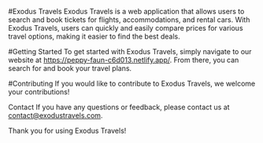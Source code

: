 #Exodus Travels
Exodus Travels is a web application that allows users to search and book tickets for flights, accommodations, and rental cars. With Exodus Travels, users can quickly and easily compare prices for various travel options, making it easier to find the best deals.

#Getting Started
To get started with Exodus Travels, simply navigate to our website at https://peppy-faun-c6d013.netlify.app/. From there, you can search for and book your travel plans.

#Contributing
If you would like to contribute to Exodus Travels, we welcome your contributions!

Contact
If you have any questions or feedback, please contact us at contact@exodustravels.com.

Thank you for using Exodus Travels!
